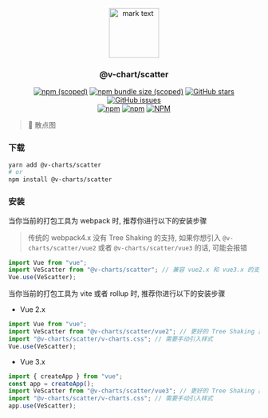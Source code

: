 <p align="center">
<img src="../../docs/.vuepress/public/favicon.ico" alt="mark text" width="100" height="100">
</p>

<h3 align="center">@v-chart/scatter</h3>

<p align="center">
  <a href="https://www.npmjs.com/package/@v-charts/scatter" target="_blank"><img alt="npm (scoped)" src="https://img.shields.io/npm/v/@v-charts/scatter"></a>
  <a href="https://www.npmjs.com/package/@v-charts/scatter" target="_blank"><img alt="npm bundle size (scoped)" src="https://img.shields.io/bundlephobia/min/@v-charts/scatter"></a>
  <a href="https://github.com/denaro-org/v-charts2/stargazers" target="_blank"><img alt="GitHub stars" src="https://img.shields.io/github/stars/@v-charts/scatter"></a>
  <a href="https://github.com/denaro-org/v-charts2/issues" target="_blank"><img alt="GitHub issues" src="https://img.shields.io/github/issues/denaro-org/v-charts2"></a>
  <br />
  <a href="https://www.npmjs.com/package/@v-charts/scatter" target="_blank"><img alt="npm" src="https://img.shields.io/npm/dt/@v-charts/scatter"></a>
  <a href="https://www.npmjs.com/package/@v-charts/scatter" target="_blank"><img alt="npm" src="https://img.shields.io/npm/dm/@v-charts/scatter"></a>
  <a href="https://github.com/denaro-org/v-charts2/blob/main/LICENSE" target="_blank"><img alt="NPM" src="https://img.shields.io/npm/l/@v-charts/scatter"></a>
</p>

> :tada: 散点图

### 下载

```bash
yarn add @v-charts/scatter
# or
npm install @v-charts/scatter
```

### 安装

当你当前的打包工具为 webpack 时, 推荐你进行以下的安装步骤

> 传统的 webpack4.x 没有 Tree Shaking 的支持, 如果你想引入 `@v-charts/scatter/vue2` 或者 `@v-charts/scatter/vue3` 的话, 可能会报错

```javascript
import Vue from "vue";
import VeScatter from "@v-charts/scatter"; // 兼容 vue2.x 和 vue3.x 的支持, 将会自动加载支持 vue2.x 的支持包或者支持 vue3.x 的支持包
Vue.use(VeScatter);
```

当你当前的打包工具为 vite 或者 rollup 时, 推荐你进行以下的安装步骤

- Vue 2.x

```javascript
import Vue from "vue";
import VeScatter from "@v-charts/scatter/vue2"; // 更好的 Tree Shaking 推荐引入 vue2.x 的专属支持包
import "@v-charts/scatter/v-charts.css"; // 需要手动引入样式
Vue.use(VeScatter);
```

- Vue 3.x

```javascript
import { createApp } from "vue";
const app = createApp();
import VeScatter from "@v-charts/scatter/vue3"; // 更好的 Tree Shaking 推荐引入 vue3.x 的专属支持包
import "@v-charts/scatter/v-charts.css"; // 需要手动引入样式
app.use(VeScatter);
```
